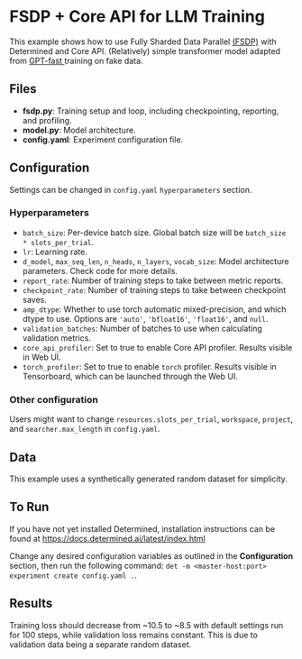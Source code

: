 # FSDP + Core API for LLM Training

This example shows how to use Fully Sharded Data Parallel [(FSDP)](https://pytorch.org/tutorials/intermediate/FSDP_tutorial.html) with Determined and Core API. (Relatively) simple transformer model adapted from [GPT-fast
](https://github.com/pytorch-labs/gpt-fast) training on fake data.

## Files
* **fsdp.py**: Training setup and loop, including checkpointing, reporting, and profiling.
* **model.py**: Model architecture.
* **config.yaml**: Experiment configuration file.

## Configuration
Settings can be changed in `config.yaml` `hyperparameters` section.

### Hyperparameters
* `batch_size`: Per-device batch size.  Global batch size will be `batch_size * slots_per_trial`.
* `lr`: Learning rate.
* `d_model`, `max_seq_len`, `n_heads`, `n_layers`, `vocab_size`: Model architecture parameters.  Check code for more details.
* `report_rate`: Number of training steps to take between metric reports.
* `checkpoint_rate`: Number of training steps to take between checkpoint saves.
* `amp_dtype`: Whether to use torch automatic mixed-precision, and which dtype to use.  Options are `'auto'`, `'bfloat16'`, `'float16'`, and `null`.
* `validation_batches`: Number of batches to use when calculating validation metrics.
* `core_api_profiler`: Set to true to enable Core API profiler.  Results visible in Web UI.
* `torch_profiler`: Set to true to enable `torch` profiler.  Results visible in Tensorboard, which can be launched through the Web UI.

### Other configuration
Users might want to change `resources.slots_per_trial`, `workspace`, `project`, and `searcher.max_length` in `config.yaml`.

## Data
This example uses a synthetically generated random dataset for simplicity.

## To Run
If you have not yet installed Determined, installation instructions can be found at https://docs.determined.ai/latest/index.html

Change any desired configuration variables as outlined in the **Configuration** section, then run the following command: `det -m <master-host:port> experiment create
config.yaml .`.


## Results
Training loss should decrease from ~10.5 to ~8.5 with default settings run for 100 steps, while validation loss remains constant.  This is due to validation data being a separate random dataset.